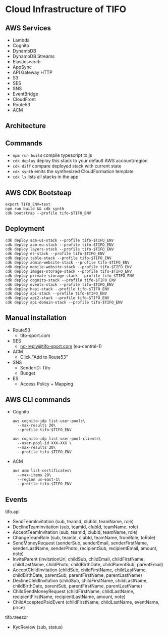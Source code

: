 # Cloud Infrastructure of TIFO

## AWS Services

- Lambda
- Cognito
- DynamoDB
- DynamoDB Streams
- Elasticsearch
- AppSync
- API Gateway HTTP
- S3
- SES
- SNS
- EventBridge
- CloudFront
- Route53
- ACM

## Architecture

## Commands

- `npm run build` compile typescript to js
- `cdk deploy` deploy this stack to your default AWS account/region
- `cdk diff` compare deployed stack with current state
- `cdk synth` emits the synthesized CloudFormation template
- `cdk ls` lists all stacks in the app

## AWS CDK Bootsteap

```shell
export TIFO_ENV=test
npm run build && cdk synth
cdk bootstrap --profile tifo-$TIFO_ENV
```

## Deployment

```shell
cdk deploy acm-us-stack --profile tifo-$TIFO_ENV
cdk deploy acm-eu-stack --profile tifo-$TIFO_ENV
cdk deploy layers-stack --profile tifo-$TIFO_ENV
cdk deploy es-stack --profile tifo-$TIFO_ENV
cdk deploy table-stack --profile tifo-$TIFO_ENV
cdk deploy admin-website-stack --profile tifo-$TIFO_ENV
cdk deploy mobile-website-stack --profile tifo-$TIFO_ENV
cdk deploy images-storage-stack --profile tifo-$TIFO_ENV
cdk deploy private-storage-stack --profile tifo-$TIFO_ENV
cdk deploy cognito-stack --profile tifo-$TIFO_ENV
cdk deploy events-stack --profile tifo-$TIFO_ENV
cdk deploy hapi-stack --profile tifo-$TIFO_ENV
cdk deploy api-stack --profile tifo-$TIFO_ENV
cdk deploy api2-stack --profile tifo-$TIFO_ENV
cdk deploy api-domain-stack --profile tifo-$TIFO_ENV
```

## Manual installation

- Route53
  - tifo-sport.com
- SES
  - no-reply@tifo-sport.com (eu-central-1)
- ACM
  - Click "Add to Route53"
- SNS
  - SenderID: Tifo
  - Budget
- ES
  - Access Policy + Mapping

## AWS CLI commands

- Cognito

  ```shell
  aws cognito-idp list-user-pools\
    --max-results 20\
    --profile tifo-$TIFO_ENV

  aws cognito-idp list-user-pool-clients\
    --user-pool-id XXX-XXX \
    --max-results 20\
    --profile tifo-$TIFO_ENV
  ```

- ACM
  ```shell
  aws acm list-certificates\
    --max-items 20\
    --region us-east-1\
    --profile tifo-$TIFO_ENV
  ```

## Events
tifo.api
- SendTeamInvitation (sub, teamId, clubId, teamName, role)
- DeclineTeamInvitation (sub, teamId, clubId, teamName, role)
- AcceptTeamInvitation (sub, teamId, clubId, teamName, role)
- ChangeTeamRole (sub, teamId, clubId, teamName, fromRole, toRole)
- SendMoneyRequest (senderSub, senderEmail, senderFirstName, senderLastName, senderPhoto, recipientSub, recipientEmail, amount, note)
- InviteParent (invitationUrl, childSub, childEmail, childFirstName, childLastName, childPhoto, childBirthDate, childParentSub, parentEmail)
- AcceptChildInvitation (childSub, childFirstName, childLastName, childBirthDate, parentSub, parentFirstName, parentLastName)
- DeclineChildInvitation (childSub, childFirstName, childLastName, childBirthDate, parentSub, parentFirstName, parentLastName)
- ChildSendMoneyRequest (childFirstName, childLastName, recipientFirstName, recipientLastName, amount, note)
- ChildAcceptedPaidEvent (childFirstName, childLastName, eventName, price)

tifo.treezor
- KycReview (sub, status)
